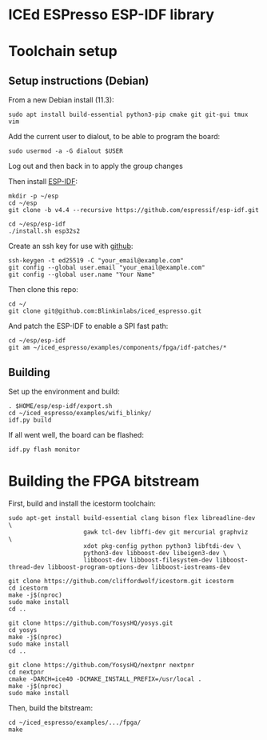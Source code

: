 # ICEd ESPresso ESP-IDF library

# Toolchain setup

## Setup instructions (Debian)

From a new Debian install (11.3):

    sudo apt install build-essential python3-pip cmake git git-gui tmux vim

Add the current user to dialout, to be able to program the board:

    sudo usermod -a -G dialout $USER

Log out and then back in to apply the group changes

Then install [ESP-IDF](https://docs.espressif.com/projects/esp-idf/en/v4.4/esp32/get-started/index.html):

    mkdir -p ~/esp
    cd ~/esp
    git clone -b v4.4 --recursive https://github.com/espressif/esp-idf.git
  
    cd ~/esp/esp-idf
    ./install.sh esp32s2

Create an ssh key for use with [github](https://docs.github.com/en/authentication/connecting-to-github-with-ssh/generating-a-new-ssh-key-and-adding-it-to-the-ssh-agent):

    ssh-keygen -t ed25519 -C "your_email@example.com"
    git config --global user.email "your_email@example.com"
    git config --global user.name "Your Name"

Then clone this repo:

    cd ~/
    git clone git@github.com:Blinkinlabs/iced_espresso.git

And patch the ESP-IDF to enable a SPI fast path:

    cd ~/esp/esp-idf
    git am ~/iced_espresso/examples/components/fpga/idf-patches/*


## Building

Set up the environment and build:

    . $HOME/esp/esp-idf/export.sh
    cd ~/iced_espresso/examples/wifi_blinky/
    idf.py build

If all went well, the board can be flashed:

    idf.py flash monitor

# Building the FPGA bitstream

First, build and install the icestorm toolchain:

    sudo apt-get install build-essential clang bison flex libreadline-dev \
                         gawk tcl-dev libffi-dev git mercurial graphviz   \
                         xdot pkg-config python python3 libftdi-dev \
                         python3-dev libboost-dev libeigen3-dev \
                         libboost-dev libboost-filesystem-dev libboost-thread-dev libboost-program-options-dev libboost-iostreams-dev

    git clone https://github.com/cliffordwolf/icestorm.git icestorm
    cd icestorm
    make -j$(nproc)
    sudo make install
    cd ..

    git clone https://github.com/YosysHQ/yosys.git
    cd yosys
    make -j$(nproc)
    sudo make install
    cd ..

    git clone https://github.com/YosysHQ/nextpnr nextpnr
    cd nextpnr
    cmake -DARCH=ice40 -DCMAKE_INSTALL_PREFIX=/usr/local .
    make -j$(nproc)
    sudo make install

Then, build the bitstream:

    cd ~/iced_espresso/examples/.../fpga/
    make


